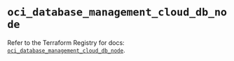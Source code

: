# `oci_database_management_cloud_db_node`

Refer to the Terraform Registry for docs: [`oci_database_management_cloud_db_node`](https://registry.terraform.io/providers/oracle/oci/7.19.0/docs/resources/database_management_cloud_db_node).
